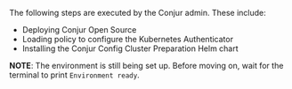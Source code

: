 The following steps are executed by the Conjur admin. These include:
- Deploying Conjur Open Source
- Loading policy to configure the Kubernetes Authenticator
- Installing the Conjur Config Cluster Preparation Helm chart

**NOTE**: The environment is still being set up. Before moving on, wait for the
terminal to print `Environment ready`.

